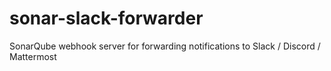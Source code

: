 # sonar-slack-forwarder
SonarQube webhook server for forwarding notifications to Slack / Discord / Mattermost
